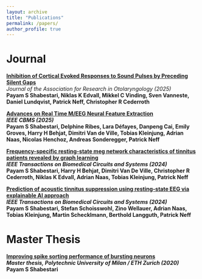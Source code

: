 ```yaml
---
layout: archive
title: "Publications"
permalink: /papers/
author_profile: true
---
```


# Journal 

<p>
<a href="https://link.springer.com/article/10.1007/s10162-025-00999-w">
<b>Inhibition of Cortical Evoked Responses to Sound Pulses by Preceding Silent Gaps</b></a><br>
<i>Journal of the Association for Research in Otolaryngology (2025)</i><br>
<b>Payam S Shabestari<b>, Niklas K Edvall, Mikkel C Vinding, Sven Vanneste, Daniel Lundqvist, Patrick Neff, Christopher R Cederroth


<p>
<a href="https://ieeexplore.ieee.org/document/11058809">
<b>Advances on Real Time M/EEG Neural Feature Extraction</b></a><br>
<i>IEEE CBMS (2025)</i><br>
<b>Payam S Shabestari<b>, Delphine Ribes, Lara Défayes, Danpeng Cai, Emily Groves, Harry H Behjat, Dimitri Van de Ville, Tobias Kleinjung, Adrian Naas, Nicolas Henchoz, Andreas Sonderegger, Patrick Neff


<p>
<a href="https://www.biorxiv.org/content/10.1101/2025.03.10.642147v1">
<b>Frequency-specific resting-state meg network characteristics of tinnitus patients revealed by graph learning</b></a><br>
<i>IEEE Transactions on Biomedical Circuits and Systems (2024)</i><br>
<b>Payam S Shabestari<b>, Harry H Behjat, Dimitri Van De Ville, Christopher R Cederroth, Niklas K Edvall, Adrian Naas, Tobias Kleinjung, Patrick Neff

<p>
<a href="https://www.nature.com/articles/s41598-025-95351-w">
<b>Prediction of acoustic tinnitus suppression using resting-state EEG via explainable AI approach</b></a><br>
<i>IEEE Transactions on Biomedical Circuits and Systems (2024)</i><br>
<b>Payam S Shabestari<b>, Stefan Schoisswohl, Zino Wellauer, Adrian Naas, Tobias Kleinjung, Martin Schecklmann, Berthold Langguth, Patrick Neff


# Master Thesis

<p>
<a href="https://scholar.google.com/citations?view_op=view_citation&hl=en&user=W5hHHuIAAAAJ&sortby=pubdate&citation_for_view=W5hHHuIAAAAJ:eQOLeE2rZwMC">
<b>Improving spike sorting performance of bursting neurons</b></a><br>
<i>Master thesis, Polytechnic University of Milan / ETH Zurich (2020) </i><br>
<b>Payam S Shabestari</b>

